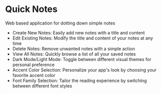 # Quick Notes

Web based application for dotting down simple notes

* Create New Notes: Easily add new notes with a title and content
* Edit Existing Notes: Modify the title and content of your notes at any time
* Delete Notes: Remove unwanted notes with a simple action
* View All Notes: Quickly browse a list of all your saved notes
* Dark Mode/Light Mode: Toggle between different visual themes for personal preference
* Accent Color Selection: Personalize your app's look by choosing your favorite accent color
* Font Family Selection: Tailor the reading experience by switching between different font styles
